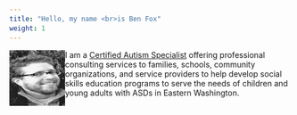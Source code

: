 ```yaml
---
title: "Hello, my name <br>is Ben Fox"
weight: 1
---
```

<img align="left" width="100" height="100" src="benfox.jpg">

I am a [Certified Autism Specialist](https://apps.ibcces.org/badges/v/65d52) offering professional consulting services to families, schools, community organizations, and service providers to help develop social skills education programs to serve the needs of children and young adults with ASDs in Eastern Washington.
